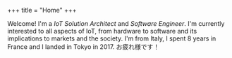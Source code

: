 +++
title = "Home"
+++

Welcome! I'm a _IoT Solution Architect_ and _Software Engineer_. I'm currently interested to all aspects of IoT, from hardware to software and its implications to markets and the society. I'm from Italy, I spent 8 years in France and I landed in Tokyo in 2017. お疲れ様です！